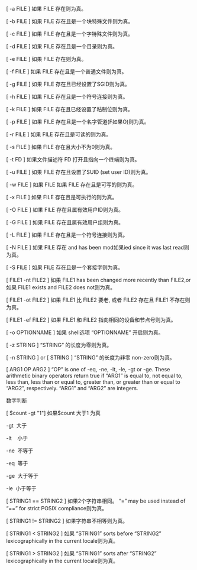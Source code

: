 [ -a FILE ] 如果 FILE 存在则为真。 

[ -b FILE ] 如果 FILE 存在且是一个块特殊文件则为真。

[ -c FILE ] 如果 FILE 存在且是一个字特殊文件则为真。 

[ -d FILE ] 如果 FILE 存在且是一个目录则为真。 

[ -e FILE ] 如果 FILE 存在则为真。

[ -f FILE ] 如果 FILE 存在且是一个普通文件则为真。 

[ -g FILE ] 如果 FILE 存在且已经设置了SGID则为真。 

[ -h FILE ] 如果 FILE 存在且是一个符号连接则为真。 

[ -k FILE ] 如果 FILE 存在且已经设置了粘制位则为真。 

[ -p FILE ] 如果 FILE 存在且是一个名字管道(F如果O)则为真。 

[ -r FILE ] 如果 FILE 存在且是可读的则为真。 

[ -s FILE ] 如果 FILE 存在且大小不为0则为真。  

[ -t FD ] 如果文件描述符 FD 打开且指向一个终端则为真。 

[ -u FILE ] 如果 FILE 存在且设置了SUID (set user ID)则为真。 

[ -w FILE ] 如果 FILE 如果 FILE 存在且是可写的则为真。 

[ -x FILE ] 如果 FILE 存在且是可执行的则为真。 

[ -O FILE ] 如果 FILE 存在且属有效用户ID则为真。 

[ -G FILE ] 如果 FILE 存在且属有效用户组则为真。 

[ -L FILE ] 如果 FILE 存在且是一个符号连接则为真。  

[ -N FILE ] 如果 FILE 存在 and has been mod如果ied since it was last read则为真。

[ -S FILE ] 如果 FILE 存在且是一个套接字则为真。  

[ FILE1 -nt FILE2 ] 如果 FILE1 has been changed more recently than FILE2,or 如果 FILE1 exists and FILE2 does not则为真。  

[ FILE1 -ot FILE2 ] 如果 FILE1 比 FILE2 要老, 或者 FILE2 存在且 FILE1 不存在则为真。  

[ FILE1 -ef FILE2 ] 如果 FILE1 和 FILE2 指向相同的设备和节点号则为真。 

[ -o OPTIONNAME ] 如果 shell选项 “OPTIONNAME” 开启则为真。 

[ -z STRING ] “STRING” 的长度为零则为真。  

[ -n STRING ] or [ STRING ] “STRING” 的长度为非零 non-zero则为真。 



[ ARG1 OP ARG2 ] “OP” is one of -eq, -ne, -lt, -le, -gt or -ge. These 
arithmetic binary operators return true if “ARG1” is equal to, not equal
 to, less than, less than or equal to, greater than, or greater than or 
equal to “ARG2”, respectively. “ARG1” and “ARG2”
 are integers. 





数字判断 

[ $count -gt "1"] 如果$count 大于1 为真

-gt  大于

-lt    小于

-ne  不等于

-eq  等于

-ge  大于等于

-le  小于等于



[ STRING1 == STRING2 ] 如果2个字符串相同。 “=” may be used instead of “==” for strict POSIX compliance则为真。  

[ STRING1 != STRING2 ] 如果字符串不相等则为真。  

[ STRING1 < STRING2 ] 如果 “STRING1” sorts before “STRING2” lexicographically in the current locale则为真。  

[ STRING1 > STRING2 ] 如果 “STRING1” sorts after “STRING2” lexicographically in the current locale则为真。 